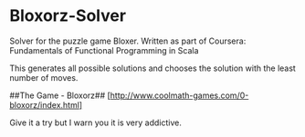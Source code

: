 Bloxorz-Solver
==============

Solver for the puzzle game Bloxer. Written as part of Coursera: Fundamentals of Functional Programming in Scala

This generates all possible solutions and chooses the solution with the least number of moves.

##The Game - Bloxorz##
[http://www.coolmath-games.com/0-bloxorz/index.html]

Give it a try but I warn you it is very addictive.